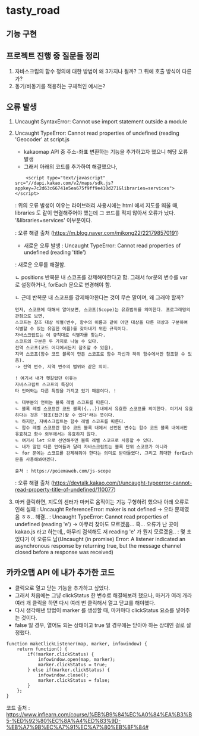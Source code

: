 # tasty_road

## 기능 구현

## 프로젝트 진행 중 질문들 정리
1. 자바스크립의 함수 정의에 대한 방법이 왜 3가지나 될까? 그 뒤에 호출 방식이 다른가?
2. 동기/비동기를 적용하는 구체적인 예시는?

## 오류 발생
1. Uncaught SyntaxError: Cannot use import statement outside a module
2. Uncaught TypeError: Cannot read properties of undefined (reading 'Geocoder' at script.js
    - kakaomap API 중 주소-좌표 변환하는 기능을 추가하고자 했으니 해당 오류 발생
    - 그래서 아래의 코드를 추가하여 해결했으나,
    ~~~
        <script type="text/javascript" src="//dapi.kakao.com/v2/maps/sdk.js?appkey=7c2d63c66741e5ea675f9ff9e410d271&libraries=services"></script>
    ~~~
    : 위의 오류 발생이 이유는 라이브러리 사용시에는 html 에서 지도를 띄울 때, libraries 도 같이 연결해주어야 했는데 그 코드를 적지 않아서 오류가 났다. '&libraries=services' 이부분이다.
    
    : 오류 해결 출처 (https://m.blog.naver.com/mikong22/221798570191)
    
    
    - 새로운 오류 발생 : Uncaught TypeError: Cannot read properties of undefined (reading 'title')
    
    : 새로운 오류를 해결함. 
    
    ㄴ positions 반복문 내 스코프를 강제해야한다고 함. 그래서 for문의 변수를 var 로 설정하거나, forEach 문으로 변경해야 함.
    
    ㄴ 근데 반복문 내 스코프를 강제해야한다는 것이 무슨 말이며, 왜 그래야 할까?
    ~~~
    먼저, 스코프에 대해서 알아보면, 스코프(Scope)는 유효범위를 의미한다. 프로그래밍의 관점으로 보면, 
    스코프는 참조 대상 식별(변수, 함수의 이름과 같이 어떤 대상을 다른 대상과 구분하여 식별할 수 있는 유일한 이름)를 찾아내기 위한 규칙이다.
    자바스크립트는 이 규칙대로 식별자를 찾는다.
    스코프의 구분은 두 가지로 나눌 수 있다.
    전역 스코프(코드 어디에서든지 참조할 수 있음), 
    지역 스코프(함수 코드 블록이 만든 스코프로 함수 자신과 하위 함수에서만 참조할 수 있음). 
    -> 전역 변수, 지역 변수의 범위와 같은 의미.
    
    ! 여기서 내가 헷갈렸던 이유는 
    자바스크립트 스코프의 특징이 
    타 언어와는 다른 특징을 가지고 있기 때문이다. !
    
    ㄴ 대부분의 언어는 블록 레벨 스코프를 따른다. 
    ㄴ 블록 레벨 스코프란 코드 블록({...})내에서 유효한 스코프를 의미한다. 여기서 유효하다는 것은 '참조(접근)할 수 있다'라는 뜻이다.
    ㄴ 하지만, 자바스크립트는 함수 레벨 스코프를 따른다.
    ㄴ 함수 레벨 스코프란 함수 코드 블록 내에서 선언된 변수는 함수 코드 블록 내에서만 유효하고 함수 외부에서는 유효하지 않다.
    ㄴ 여기서 let 으로 선언해주면 블록 레벨 스코프로 사용할 수 있다.
    ㄴ 내가 알던 다른 언어들과 달리 자바스크립트는 블록 단위 스코프가 아니라
    ㄴ for 문에는 스코프를 강제해줘야 한다는 의미로 받아들였다. 그리고 최대한 forEach 문을 사용해봐야겠다.

    출처 : https://poiemaweb.com/js-scope 
    ~~~

    : 오류 해결 출처 (https://devtalk.kakao.com/t/uncaught-typeerror-cannot-read-property-title-of-undefined/110077)

    
3. 마커 클릭하면, 지도의 센터가 마커로 움직이는 기능 구형하려 했으나 아래 오류로 인해 실패
: Uncaught ReferenceError: maker is not defined -> 오타 문제였음 ㅎㅎ.. 해결..
: Uncaught TypeError: Cannot read properties of undefined (reading 'e')
-> 아무리 찾아도 모르겠음... 흑... 오류가 난 곳이 kakao.js 라고 하는데,, 아무리 검색해도 저 reading 'e' 가 뭔지 모르겠음..
: 몇 초 있다가 이 오류도 남(Uncaught (in promise) Error: A listener indicated an asynchronous response by returning true, but the message channel closed before a response was received)


## 카카오맵 API 에 내가 추가한 코드
- 클릭으로 열고 닫는 기능을 추가하고 싶었다.
- 그래서 처음에는 그냥 clickStatus 한 변수로 해결해보려 했으나, 마커가 여러 개라 여러 개 클릭을 하면 다시 여러 번 클릭해서 열고 닫고를 해야했다.
- 다시 생각해낸 방법이 marker 를 생성할 때, 마커마다 clickStatus 요소를 넣어주는 것이다.
- false 일 경우, 열어도 되는 상태이고 true 일 경우에는 닫아야 하는 상태인 걸로 설정했다.
~~~
function makeClickListener(map, marker, infowindow) {
    return function() {
        if(!marker.clickStatus) {
            infowindow.open(map, marker);
            marker.clickStatus = true;
        } else if(marker.clickStatus) {
            infowindow.close();
            marker.clickStatus = false;
        }
    };
}
~~~

코드 출처 : https://www.inflearn.com/course/%EB%B9%84%EC%A0%84%EA%B3%B5-%ED%92%80%EC%8A%A4%ED%83%9D-%EB%A7%9B%EC%A7%91%EC%A7%80%EB%8F%84#